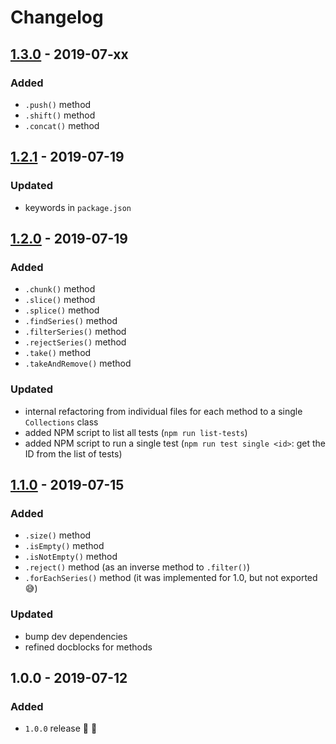 # Changelog


## [1.3.0](https://github.com/superchargejs/collections/compare/v1.2.1...v1.3.0) - 2019-07-xx

### Added
- `.push()` method
- `.shift()` method
- `.concat()` method


## [1.2.1](https://github.com/superchargejs/collections/compare/v1.2.0...v1.2.1) - 2019-07-19

### Updated
- keywords in `package.json`


## [1.2.0](https://github.com/superchargejs/collections/compare/v1.1.0...v1.2.0) - 2019-07-19

### Added
- `.chunk()` method
- `.slice()` method
- `.splice()` method
- `.findSeries()` method
- `.filterSeries()` method
- `.rejectSeries()` method
- `.take()` method
- `.takeAndRemove()` method

### Updated
- internal refactoring from individual files for each method to a single `Collections` class
- added NPM script to list all tests (`npm run list-tests`)
- added NPM script to run a single test (`npm run test single <id>`: get the ID from the list of tests)


## [1.1.0](https://github.com/superchargejs/collections/compare/v1.0.0...v1.1.0) - 2019-07-15

### Added
- `.size()` method
- `.isEmpty()` method
- `.isNotEmpty()` method
- `.reject()` method (as an inverse method to `.filter()`)
- `.forEachSeries()` method (it was implemented for 1.0, but not exported 😅)

### Updated
- bump dev dependencies
- refined docblocks for methods


## 1.0.0 - 2019-07-12

### Added
- `1.0.0` release 🚀 🎉
